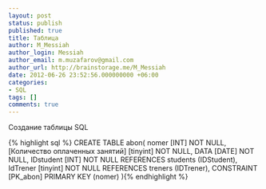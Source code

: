 ```yaml
---
layout: post
status: publish
published: true
title: Таблица
author: M_Messiah
author_login: Messiah
author_email: m.muzafarov@gmail.com
author_url: http://brainstorage.me/M_Messiah
date: 2012-06-26 23:52:56.000000000 +06:00
categories:
- SQL
tags: []
comments: true
---
```

Создание таблицы SQL


{% highlight sql %} CREATE TABLE abon(
nomer [INT] NOT NULL,
 [Количество оплаченных занятий] [tinyint] NOT NULL,
DATA [DATE] NOT NULL,
IDstudent [INT] NOT NULL REFERENCES students (IDStudent),
IdTrener [tinyint] NOT NULL REFERENCES treners (IDTrener),
CONSTRAINT [PK_abon] PRIMARY KEY (nomer)
 ){% endhighlight %}
